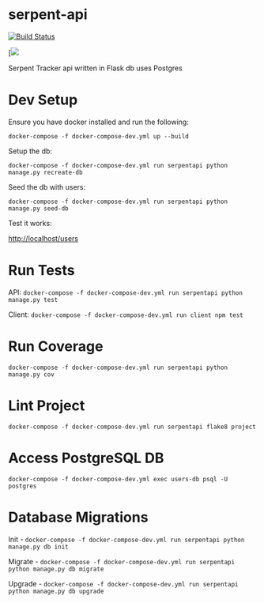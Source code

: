 # serpent-api 
[![Build Status](https://travis-ci.com/Geeked-Out-Solutions/serpent-api.svg?token=ssEewjrKCrdk2sPPqJTU&branch=master)](https://travis-ci.com/Geeked-Out-Solutions/serpent-api)

[![](https://codecov.io/gh/Geeked-Out-Solutions/serpent-api/branch/master/services/serpenttracker/project/graph/badge.svg)


Serpent Tracker api written in Flask db uses Postgres

# Dev Setup
Ensure you have docker installed and run the following:

`docker-compose -f docker-compose-dev.yml up --build`

Setup the db:

`docker-compose -f docker-compose-dev.yml run serpentapi python manage.py recreate-db`

Seed the db with users:

`docker-compose -f docker-compose-dev.yml run serpentapi python manage.py seed-db`

Test it works:

[http://localhost/users](http://localhost/users)

# Run Tests
API:
`docker-compose -f docker-compose-dev.yml run serpentapi python manage.py test`

Client:
`docker-compose -f docker-compose-dev.yml run client npm test`

# Run Coverage
`docker-compose -f docker-compose-dev.yml run serpentapi python manage.py cov`

# Lint Project
`docker-compose -f docker-compose-dev.yml run serpentapi flake8 project`

# Access PostgreSQL DB
`docker-compose -f docker-compose-dev.yml exec users-db psql -U postgres`

# Database Migrations
Init - `docker-compose -f docker-compose-dev.yml run serpentapi python manage.py db init`

Migrate - `docker-compose -f docker-compose-dev.yml run serpentapi python manage.py db migrate`

Upgrade - `docker-compose -f docker-compose-dev.yml run serpentapi python manage.py db upgrade`
